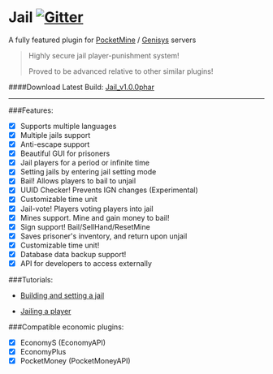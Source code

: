 Jail [![Gitter](https://badges.gitter.im/hoyinm14mc/Jail.svg)](https://gitter.im/hoyinm14mc/Jail?utm_source=badge&utm_medium=badge&utm_campaign=pr-badge)
=======

A fully featured plugin for [PocketMine](https://github.com/pmmp/PocketMine-MP) / [Genisys](https://github.com/iTXTech/Genisys) servers

> Highly secure jail player-punishment system!
>
> Proved to be advanced relative to other similar plugins!

####Download Latest Build: [Jail_v1.0.0phar](https://github.com/hoyinm14mc/Jail/releases/download/1.0.0/Jail_v1.0.0.phar)

-----------------------------------

###Features:
- [x] Supports multiple languages
- [x] Multiple jails support
- [x] Anti-escape support
- [x] Beautiful GUI for prisoners
- [x] Jail players for a period or infinite time
- [x] Setting jails by entering jail setting mode
- [x] Bail! Allows players to bail to unjail
- [x] UUID Checker! Prevents IGN changes (Experimental)
- [x] Customizable time unit
- [x] Jail-vote! Players voting players into jail
- [x] Mines support. Mine and gain money to bail!
- [x] Sign support! Bail/SellHand/ResetMine
- [x] Saves prisoner's inventory, and return upon unjail
- [x] Customizable time unit!
- [x] Database data backup support!
- [x] API for developers to access externally

###Tutorials:
- [Building and setting a jail](https://youtu.be/HR8XhOizd-c)

- [Jailing a player](https://youtu.be/EtmXwf4Oivs)

###Compatible economic plugins:
- [x] EconomyS (EconomyAPI)
- [x] EconomyPlus
- [x] PocketMoney (PocketMoneyAPI)
